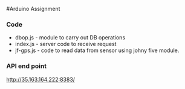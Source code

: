 #Arduino Assignment

### Code
 - dbop.js - module to carry out DB operations
 - index.js - server code to receive request
 - jf-gps.js - code to read data from sensor using johny five module.

### API end point
http://35.163.164.222:8383/
